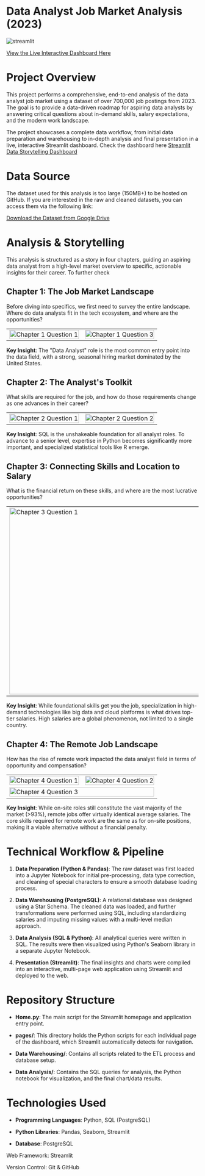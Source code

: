 # Data Analyst Job Market Analysis (2023)
![streamlit](https://github.com/user-attachments/assets/e036a02a-e882-40fc-b68c-67d22bbd8fc3)

[View the Live Interactive Dashboard Here](https://datajobsqlproject.streamlit.app/)
# Project Overview
This project performs a comprehensive, end-to-end analysis of the data analyst job market using a dataset of over 700,000 job postings from 2023. The goal is to provide a data-driven roadmap for aspiring data analysts by answering critical questions about in-demand skills, salary expectations, and the modern work landscape.

The project showcases a complete data workflow, from initial data preparation and warehousing to in-depth analysis and final presentation in a live, interactive Streamlit dashboard. Check the dashboard here [Streamlit Data Storytelling Dashboard](https://datajobsqlproject.streamlit.app/)

# Data Source
The dataset used for this analysis is too large (150MB+) to be hosted on GitHub. If you are interested in the raw and cleaned datasets, you can access them via the following link:

[Download the Dataset from Google Drive](https://drive.google.com/drive/u/0/folders/1rSHk8MFsiWnKlHMHfdDjwWKCCqGNd-Pz)

# Analysis & Storytelling
This analysis is structured as a story in four chapters, guiding an aspiring data analyst from a high-level market overview to specific, actionable insights for their career. To further check

## Chapter 1: The Job Market Landscape
Before diving into specifics, we first need to survey the entire landscape. Where do data analysts fit in the tech ecosystem, and where are the opportunities?
<table>
<tr>
<td><img width="100%" alt="Chapter 1 Question 1" src="https://github.com/user-attachments/assets/695f2d6d-690c-475d-ba78-4943a8cbfcf4" /></td>
<td><img width="100%" alt="Chapter 1 Question 3" src="https://github.com/user-attachments/assets/aa2aadda-4270-4308-87be-9184d3e4f74d" /></td>
</tr>
</table>

**Key Insight**: The "Data Analyst" role is the most common entry point into the data field, with a strong, seasonal hiring market dominated by the United States.

## Chapter 2: The Analyst's Toolkit
What skills are required for the job, and how do those requirements change as one advances in their career?
<table>
<tr>
<td><img width="100%" alt="Chapter 2 Question 1" src="https://github.com/user-attachments/assets/af65ad5d-121f-47e1-bb8d-48b6d38c4db1" /></td>
<td><img width="100%" alt="Chapter 2 Question 2" src="https://github.com/user-attachments/assets/39c6dd07-7c73-441a-a504-d442f2dabf1a" /></td>
</tr>
</table>

**Key Insight**: SQL is the unshakeable foundation for all analyst roles. To advance to a senior level, expertise in Python becomes significantly more important, and specialized statistical tools like R emerge.

## Chapter 3: Connecting Skills and Location to Salary
What is the financial return on these skills, and where are the most lucrative opportunities?
<table>
<tr>
<td><img width="989" height="490" alt="Chapter 3 Question 1" src="https://github.com/user-attachments/assets/676cc572-22da-4ad5-9604-9cb743934fd5" /></td>
<td><img width="990" height="490" alt="Chapter 3 Question 2" src="https://github.com/user-attachments/assets/af4ccac1-b11d-4761-bce2-7147053e0b66" /></td>
</tr>
</table>

**Key Insight**: While foundational skills get you the job, specialization in high-demand technologies like big data and cloud platforms is what drives top-tier salaries. High salaries are a global phenomenon, not limited to a single country.

## Chapter 4: The Remote Job Landscape
How has the rise of remote work impacted the data analyst field in terms of opportunity and compensation?
<table>
<tr>
<td><img width="100%" alt="Chapter 4 Question 1" src="https://github.com/user-attachments/assets/12074bf3-fc0c-4b4b-ac21-b1d125b4979d" /></td>
<td><img width="100%" alt="Chapter 4 Question 2" src="https://github.com/user-attachments/assets/8d000757-a6bd-4d12-a4a6-bbabe9326ca7" /></td>
</tr>
<tr>
<td colspan="2"><img width="100%" alt="Chapter 4 Question 3" src="https://github.com/user-attachments/assets/81ed0732-ba73-4835-a167-d02d8f358590" /></td>
</tr>
</table>

**Key Insight**: While on-site roles still constitute the vast majority of the market (>93%), remote jobs offer virtually identical average salaries. The core skills required for remote work are the same as for on-site positions, making it a viable alternative without a financial penalty.

# Technical Workflow & Pipeline
1. **Data Preparation (Python & Pandas)**: The raw dataset was first loaded into a Jupyter Notebook for initial pre-processing, data type correction, and cleaning of special characters to ensure a smooth database loading process.

2. **Data Warehousing (PostgreSQL)**: A relational database was designed using a Star Schema. The cleaned data was loaded, and further transformations were performed using SQL, including standardizing salaries and imputing missing values with a multi-level median approach.

3. **Data Analysis (SQL & Python)**: All analytical queries were written in SQL. The results were then visualized using Python's Seaborn library in a separate Jupyter Notebook.

4. **Presentation (Streamlit)**: The final insights and charts were compiled into an interactive, multi-page web application using Streamlit and deployed to the web.

# Repository Structure
- **Home.py**: The main script for the Streamlit homepage and application entry point.

- **pages/**: This directory holds the Python scripts for each individual page of the dashboard, which Streamlit automatically detects for navigation.

- **Data Warehousing/**: Contains all scripts related to the ETL process and database setup.

- **Data Analysis/**: Contains the SQL queries for analysis, the Python notebook for visualization, and the final chart/data results.

# Technologies Used
- **Programming Languages**: Python, SQL (PostgreSQL)

- **Python Libraries**: Pandas, Seaborn, Streamlit

- **Database**: PostgreSQL

Web Framework: Streamlit

Version Control: Git & GitHub
